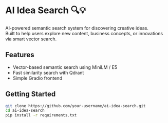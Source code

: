 # AI Idea Search 🔍💡

AI-powered semantic search system for discovering creative ideas.  
Built to help users explore new content, business concepts, or innovations via smart vector search.

## Features
- Vector-based semantic search using MiniLM / E5
- Fast similarity search with Qdrant
- Simple Gradio frontend

## Getting Started

```bash
git clone https://github.com/your-username/ai-idea-search.git
cd ai-idea-search
pip install -r requirements.txt
